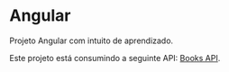 # Angular

Projeto Angular com intuito de aprendizado.

Este projeto está consumindo a seguinte API: <a href="https://github.com/V1nicius00/books-api">Books API<a/>.
